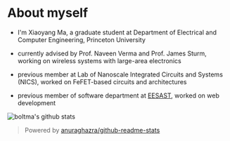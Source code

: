 # About myself

- I'm Xiaoyang Ma, a graduate student at Department of Electrical and Computer Engineering, Princeton University

- currently advised by Prof. Naveen Verma and Prof. James Sturm, working on wireless systems with large-area electronics

- previous member at Lab of Nanoscale Integrated Circuits and Systems (NICS), worked on FeFET-based circuits and architectures

- previous member of software department at [EESAST](https://eesast.com), worked on web development

![boltma's github stats](https://github-readme-stats.duskmoon.vercel.app/api?username=boltma&theme=tokyonight&show_icons=true&count_private=true)

> Powered by [anuraghazra/github-readme-stats](https://github.com/anuraghazra/github-readme-stats)
